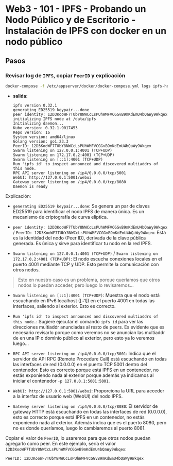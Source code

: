 # Web3 - 101 - IPFS - Probando un Nodo Público y de Escritorio - Instalación de IPFS con docker en un nodo público

## Pasos

### Revisar log de `IPFS`, copiar `PeerID` y explicación

```bash
docker-compose -f /etc/appserver/docker/docker-compose.yml logs ipfs-host
```

- **salida:**

  ```plaintext
  ipfs version 0.32.1
  generating ED25519 keypair...done
  peer identity: 12D3KooWF7TUbY8NWCcLsPUhWMFVCGGvB9mKdEmU4bQaWy9Wkqex
  initializing IPFS node at /data/ipfs
  Initializing daemon...
  Kubo version: 0.32.1-9017453
  Repo version: 16
  System version: amd64/linux
  Golang version: go1.23.3
  PeerID: 12D3KooWF7TUbY8NWCcLsPUhWMFVCGGvB9mKdEmU4bQaWy9Wkqex
  Swarm listening on 127.0.0.1:4001 (TCP+UDP)
  Swarm listening on 172.17.0.2:4001 (TCP+UDP)
  Swarm listening on [::1]:4001 (TCP+UDP)
  Run 'ipfs id' to inspect announced and discovered multiaddrs of this node.
  RPC API server listening on /ip4/0.0.0.0/tcp/5001
  WebUI: http://127.0.0.1:5001/webui
  Gateway server listening on /ip4/0.0.0.0/tcp/8080
  Daemon is ready
  ```

Explicación:

- `generating ED25519 keypair...done`:
Se genera un par de claves ED25519 para identificar el nodo IPFS de manera única. Es un mecanismo de criptografía de curva elíptica.

- `peer identity: 12D3KooWF7TUbY8NWCcLsPUhWMFVCGGvB9mKdEmU4bQaWy9Wkqex` / `PeerID: 12D3KooWF7TUbY8NWCcLsPUhWMFVCGGvB9mKdEmU4bQaWy9Wkqex`:
Esta es la identidad del nodo (Peer ID), derivada de la clave pública generada. Es única y sirve para identificar tu nodo en la red IPFS.

- `Swarm listening on 127.0.0.1:4001 (TCP+UDP)` / `Swarm listening on 172.17.0.2:4001 (TCP+UDP)`:
El nodo escucha conexiones locales en el puerto 4001 mediante TCP y UDP. Esto permite la comunicación con otros nodos.

> Esto en nuestro caso es un problema, porque queríamos que otros nodos lo puedan acceder, pero luego lo revisaremos...

- `Swarm listening on [::1]:4001 (TCP+UDP)`:
Muestra que el nodo está escuchando en IPv6 localhost ([::1]) en el puerto 4001 en todas las interfaces, saliendo al exterior. Esto es correcto.

- `Run 'ipfs id' to inspect announced and discovered multiaddrs of this node.`:
Sugiere ejecutar el comando `ipfs id` para ver las direcciones multiaddr anunciadas al resto de peers. Es evidente que es necesario revisarlo porque como veremos no se anuncian las multiaddr de en una IP o dominio público al exterior, pero esto ya lo veremos luego...

- `RPC API server listening on /ip4/0.0.0.0/tcp/5001`:
Indica que el servidor de API RPC (Remote Procedure Call) está escuchando en todas las interfaces de red (0.0.0.0) en el puerto TCP 5001 dentro del contenedor. Esto es correcto porque está IPFS en un contenedor, no estás exponiendo nada al exterior porque además ya indicamos al iniciar el contenedor `-p 127.0.0.1:5001:5001`.

- `WebUI: http://127.0.0.1:5001/webui`:
Proporciona la URL para acceder a la interfaz de usuario web (WebUI) del nodo IPFS.

- `Gateway server listening on /ip4/0.0.0.0/tcp/8080`:
El servidor de gateway HTTP está escuchando en todas las interfaces de red (0.0.0.0), esto es correcto porque está IPFS en un contenedor, no estás exponiendo nada al exterior.
Además indica que es el puerto 8080, pero no es donde queríamos, luego lo cambiaremos al puerto 8081.

Copiar el valor de `PeerID`, lo usaremos para que otros nodos puedan agregarlo como peer. En este ejemplo, sería el valor `12D3KooWF7TUbY8NWCcLsPUhWMFVCGGvB9mKdEmU4bQaWy9Wkqex`:

```plaintest
PeerID: 12D3KooWF7TUbY8NWCcLsPUhWMFVCGGvB9mKdEmU4bQaWy9Wkqex
```